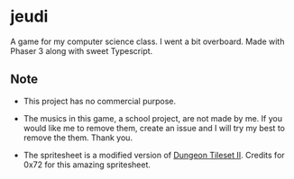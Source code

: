# jeudi
 A game for my computer science class. I went a bit overboard. Made with Phaser 3 along with sweet Typescript.

## Note

- This project has no commercial purpose.

- The musics in this game, a school project, are not made by me. If you would like me to remove them, create an issue and I will try my best to remove the them. Thank you.

- The spritesheet is a modified version of [Dungeon Tileset II](https://0x72.itch.io/dungeontileset-ii). Credits for 0x72 for this amazing spritesheet.